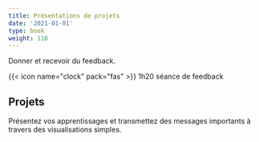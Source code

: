 ```yaml
---
title: Présentations de projets
date: '2021-01-01'
type: book
weight: 110
---
```


Donner et recevoir du feedback.

<!--more-->

{{< icon name="clock" pack="fas" >}} 1h20 séance de feedback

## Projets

Présentez vos apprentissages et transmettez des messages importants à travers des visualisations simples.